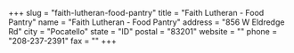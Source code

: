 +++
slug = "faith-lutheran-food-pantry"
title = "Faith Lutheran - Food Pantry"
name = "Faith Lutheran - Food Pantry"
address = "856 W Eldredge Rd"
city = "Pocatello"
state = "ID"
postal = "83201"
website = ""
phone = "208-237-2391"
fax = ""
+++
